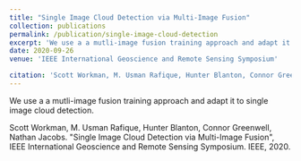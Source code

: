 ```yaml
---
title: "Single Image Cloud Detection via Multi-Image Fusion"
collection: publications
permalink: /publication/single-image-cloud-detection
excerpt: 'We use a a mutli-image fusion training approach and adapt it to single image cloud detection.'
date: 2020-09-26
venue: 'IEEE International Geoscience and Remote Sensing Symposium'

citation: 'Scott Workman, M. Usman Rafique, Hunter Blanton, Connor Greenwell, Nathan Jacobs. "Single Image Cloud Detection via Multi-Image Fusion", IEEE International Geoscience and Remote Sensing Symposium. IEEE, 2020.'
---
```


We use a a mutli-image fusion training approach and adapt it to single image cloud detection.

Scott Workman, M. Usman Rafique, Hunter Blanton, Connor Greenwell, Nathan Jacobs. "Single Image Cloud Detection via Multi-Image Fusion", IEEE International Geoscience and Remote Sensing Symposium. IEEE, 2020.

